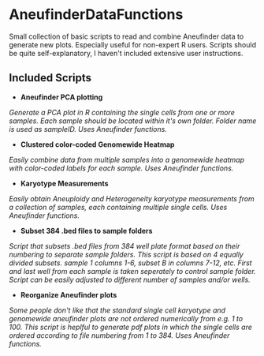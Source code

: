 # AneufinderDataFunctions
Small collection of basic scripts to read and combine Aneufinder data to generate new plots. Especially useful for non-expert R users. Scripts should be quite self-explanatory, I haven't included extensive user instructions.


## Included Scripts

- __Aneufinder PCA plotting__

*Generate a PCA plot in R containing the single cells from one or more samples. Each sample should be located within it's own folder. Folder name is used as sampleID. Uses Aneufinder functions.*
 

- __Clustered color-coded Genomewide Heatmap__

*Easily combine data from multiple samples into a genomewide heatmap with color-coded labels for each sample. Uses Aneufinder functions.* 
 
 
- __Karyotype Measurements__

*Easily obtain Aneuploidy and Heterogeneity karyotype measurements from a collection of samples, each containing multiple single cells. Uses Aneufinder functions.* 


- __Subset 384 .bed files to sample folders__

*Script that subsets .bed files from 384 well plate format based on their numbering to separate sample folders. This script is based on 4 equally divided subsets. sample 1 columns 1-6, subset B in columns 7-12, etc. First and last well from each sample is taken seperately to control sample folder. Script can be easily adjusted to different number of samples and/or wells.*


- __Reorganize Aneufinder plots__

*Some people don't like that the standard single cell karyotype and genomewide aneufinder plots are not ordered numerically from e.g. 1 to 100. This script is heplful to generate pdf plots in which the single cells are ordered according to file numbering from 1 to 384. Uses Aneufinder functions.*
